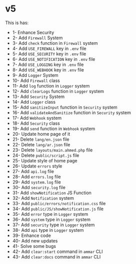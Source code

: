 # v5

This is has:

* 1- Enhance Security
* 2- Add `Firewall` System
* 3- Add `check` function in `Firewall` system
* 4- Add `USE_FIREWALL` key in `.env` file
* 5- Add `USE_SECURITY` key in `.env` file
* 6- Add `USE_NOTIFICATION` key in `.env` file
* 7- Add `USE_LOGGING` key in `.env` file
* 8- Add `USE_WEBHOOK` key in `.env` file
* 9- Add `Logger` System
* 10- Add `Firewall` class
* 11- Add `log` function in `Logger` system
* 12- Add `clearLogs` function in `Logger` system
* 13- Add `Security` System
* 14- Add `Logger` class
* 15- Add `sanitizeInput` function in `Security` system
* 16- Add `validateAndSanitize` function in `Security` system
* 17- Add `Webhook` system
* 18- Add `Security` class
* 19- Add `send` function in `Webhook` system
* 20- Update home page of it
* 21- Delete `lang/en.json` file
* 22- Delete `lang/ar.json` file
* 23- Delete `layouts/main.ahmed.php` file
* 24- Delete `public/script.js` file
* 25- Update style of home page
* 26- Update `errors` style
* 27- Add `api.log` file
* 28- Add `errors.log` file
* 29- Add `system.log` file
* 30- Add `security.log` file
* 31- Add `showNotification` JS Function
* 32- Add `Notification` system
* 33- Add `public/errors/notification.css` file
* 34- Add `public/JS/showNotification.js` file
* 35- Add `error` type in `Logger` system
* 36- Add `system` type in `Logger` system
* 37- Add `security` type in `Logger` system
* 38- Add `api` type in `Logger` system
* 39- Enhance code
* 40- Add new updates
* 41- Solve some bugs
* 42- Add `clear:start` command in `ammar` CLI
* 43- Add `clear:docs` command in `ammar` CLI
